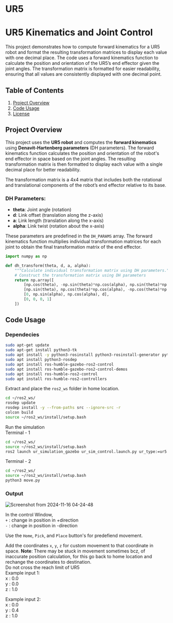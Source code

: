 # UR5
# UR5 Kinematics and Joint Control

This project demonstrates how to compute forward kinematics for a UR5 robot and format the resulting transformation matrices to display each value with one decimal place. The code uses a forward kinematics function to calculate the position and orientation of the UR5’s end effector given the joint angles. The transformation matrix is formatted for easier readability, ensuring that all values are consistently displayed with one decimal point.

## Table of Contents
1. [Project Overview](#project-overview)
2. [Code Usage](#code-usage)
3. [License](#license)

## Project Overview

This project uses the **UR5 robot** and computes the **forward kinematics** using **Denavit-Hartenberg parameters** (DH parameters). The forward kinematics function calculates the position and orientation of the robot's end effector in space based on the joint angles. The resulting transformation matrix is then formatted to display each value with a single decimal place for better readability.

The transformation matrix is a 4x4 matrix that includes both the rotational and translational components of the robot’s end effector relative to its base.



### DH Parameters:
- **theta**: Joint angle (rotation)
- **d**: Link offset (translation along the z-axis)
- **a**: Link length (translation along the x-axis)
- **alpha**: Link twist (rotation about the x-axis)

These parameters are predefined in the `DH_PARAMS` array. The forward kinematics function multiplies individual transformation matrices for each joint to obtain the final transformation matrix of the end effector.

```python
import numpy as np

def dh_transform(theta, d, a, alpha):
    """Calculate individual transformation matrix using DH parameters."""
    # Construct the transformation matrix using DH parameters
    return np.array([
        [np.cos(theta), -np.sin(theta)*np.cos(alpha), np.sin(theta)*np.sin(alpha), a*np.cos(theta)],
        [np.sin(theta), np.cos(theta)*np.cos(alpha), -np.cos(theta)*np.sin(alpha), a*np.sin(theta)],
        [0, np.sin(alpha), np.cos(alpha), d],
        [0, 0, 0, 1]
    ])
```
## Code Usage

### Dependecies
```bash
sudo apt-get update
sudo apt-get install python3-tk
sudo apt install -y python3-rosinstall python3-rosinstall-generator python3-wstool build-essential git
sudo apt install python3-rosdep
sudo apt install ros-humble-gazebo-ros2-control
sudo apt install ros-humble-gazebo-ros2-control-demos
sudo apt install ros-humble-ros2-control
sudo apt install ros-humble-ros2-controllers
```
Extract and place the `ros2_ws` folder in home location.
```bash
cd ~/ros2_ws/
rosdep update
rosdep install -y --from-paths src --ignore-src -r
colcon build
source ~/ros2_ws/install/setup.bash
```

Run the simulation <br>
Terminal - 1
```bash
cd ~/ros2_ws/
source ~/ros2_ws/install/setup.bash
ros2 launch ur_simulation_gazebo ur_sim_control.launch.py ur_type:=ur5
```
Terminal - 2

```bash
cd ~/ros2_ws/
source ~/ros2_ws/install/setup.bash
python3 move.py
```

### Output
![Screenshot from 2024-11-16 04-24-48](https://github.com/user-attachments/assets/a64538f0-6fd4-4a65-a0ff-de180b169edf)


In the control Window, <br>
`+` : change in position in +direction <br>
`-` : change in position in -direction <br>

Use the `Home`, `Pick`, and `Place` button's for predefiend movement. <br>

Add the coordinates `x`, `y`, `z` for custom movement to that coordinate in space.
**Note**: There may be stuck in movement sometimes bcz, of inaccurate position calculation, for this go back to home location and rechange the coordinates to destination. <br>
Do not cross the reach limit of UR5 <br>
Example input 1: <br>
x : 0.0 <br>
y : 0.0 <br>
z : 1.0 <br>

Example input 2: <br>
x : 0.0 <br>
y : 0.4 <br>
z : 1.0 <br>
